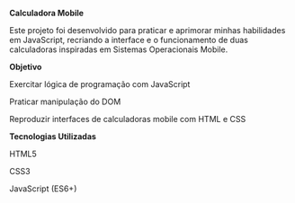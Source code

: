 <strong>Calculadora Mobile</strong>

Este projeto foi desenvolvido para praticar e aprimorar minhas habilidades em JavaScript, recriando a interface e o funcionamento de duas calculadoras inspiradas em Sistemas Operacionais Mobile.

**Objetivo**

Exercitar lógica de programação com JavaScript

Praticar manipulação do DOM

Reproduzir interfaces de calculadoras mobile com HTML e CSS

**Tecnologias Utilizadas**

HTML5

CSS3

JavaScript (ES6+)
